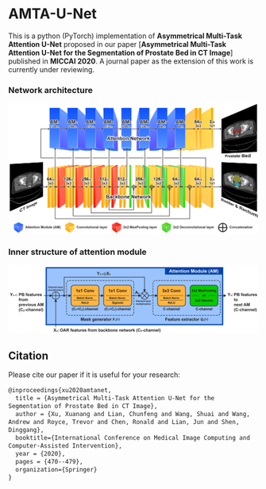 # AMTA-U-Net
This is a python (PyTorch) implementation of **Asymmetrical Multi-Task Attention U-Net** proposed in our paper [**Asymmetrical Multi-Task Attention U-Net for the Segmentation of Prostate Bed in CT Image**] published in **MICCAI 2020**. A journal paper as the extension of this work is currently under reviewing.

### Network architecture
<img src="./fig1.png"/>

### Inner structure of attention module
<img src="./fig2.png"/>

## Citation

Please cite our paper if it is useful for your research:

    @inproceedings{xu2020amtanet, 
      title = {Asymmetrical Multi-Task Attention U-Net for the Segmentation of Prostate Bed in CT Image},
      author = {Xu, Xuanang and Lian, Chunfeng and Wang, Shuai and Wang, Andrew and Royce, Trevor and Chen, Ronald and Lian, Jun and Shen, Dinggang},
      booktitle={International Conference on Medical Image Computing and Computer-Assisted Intervention},
      year = {2020},
      pages = {470--479},
      organization={Springer}
    }